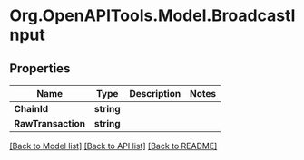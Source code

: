 # Org.OpenAPITools.Model.BroadcastInput

## Properties

Name | Type | Description | Notes
------------ | ------------- | ------------- | -------------
**ChainId** | **string** |  | 
**RawTransaction** | **string** |  | 

[[Back to Model list]](../README.md#documentation-for-models) [[Back to API list]](../README.md#documentation-for-api-endpoints) [[Back to README]](../README.md)

